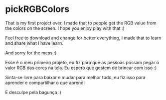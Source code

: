 # pickRGBColors
That is my first project ever, I made that to people get the RGB value from the colors on the screen. I hope you enjoy play with that :)

Feel free to download and change for better everything, I made that to learn and share what I have learn.

And sorry for the mess :)

Esse é o meu primeiro projeto, eu fiz para que as pessoas possam pegar o valor RGB das cores na tela. Eu espero que gostem de brincar com isso :)

Sinta-se livre para baixar e mudar para melhor tudo, eu fiz isso para aprender e compartilhar o que aprendi

E desculpe pela bagunça :)
